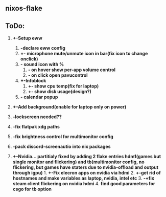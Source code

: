 ## nixos-flake

## ToDo:

1. **+-Setup eww**
    1. **-declare eww config**
    2. **+- microphone mute/unmute icon in bar(fix icon to change onclick)**
    3. **- sound icon with %**
        1. **- on hover show per-app volume control**
        2. **- on click open pavucontrol**
    4. **+-Infoblock**
        1. **+- show cpu temp(fix for laptop)**
        2. **+- show disk usage(design?)**
    5. **- calendar popup**

2. **+-Add background(enable for laptop only on power)**

3. **-lockscreen needed??**

4. **-fix flatpak xdg paths**

5. **-fix brightness control for multimonitor config**

6. **-pack discord-screenautio into nix packages**

999. **+-Nvidia... partitialy fixed by adding 2 flake entries hdm1(games but single monitor and flickering) and tb(multimonitor config, no flickering, but games have staters due to nvidia-offload and output through igpu)**
    1. **+-Fix elecron apps on nvidia via hdmi**
    2. **+-get rid of hostnames and make variables as laptop, nvidia, intel etc**
    3. **-+fix steam client flickering on nvidia hdmi**
    4. **find good parameters for csgo for tb option**